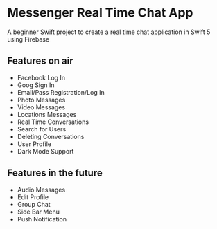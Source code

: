 # Messenger Real Time Chat App

A beginner Swift project to create a real time chat application in Swift 5 using Firebase

## Features on air
- Facebook Log In
- Goog Sign In
- Email/Pass Registration/Log In
- Photo Messages
- Video Messages
- Locations Messages
- Real Time Conversations
- Search for Users
- Deleting Conversations
- User Profile
- Dark Mode Support

## Features in the future
- Audio Messages
- Edit Profile
- Group Chat
- Side Bar Menu
- Push Notification
